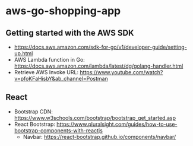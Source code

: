 # aws-go-shopping-app

## Getting started with the AWS SDK
-   https://docs.aws.amazon.com/sdk-for-go/v1/developer-guide/setting-up.html
- AWS Lambda function in Go: https://docs.aws.amazon.com/lambda/latest/dg/golang-handler.html
- Retrieve AWS Invoke URL: https://www.youtube.com/watch?v=pfoKFaHisbY&ab_channel=Postman

## React 
- Bootstrap CDN: https://www.w3schools.com/bootstrap/bootstrap_get_started.asp
- React Bootstrap: https://www.pluralsight.com/guides/how-to-use-bootstrap-components-with-reactjs
    - Navbar: https://react-bootstrap.github.io/components/navbar/